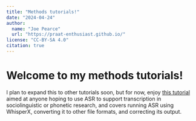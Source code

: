 ```yaml
---
title: "Methods tutorials!"
date: "2024-04-24"
author:
  name: "Joe Pearce"
  url: "https://praat-enthusiast.github.io/"
license: "CC-BY-SA 4.0"
citation: true
---
```


# Welcome to my methods tutorials!
I plan to expand this to other tutorials soon, but for now, enjoy [this tutorial](https://praat-enthusiast.github.io/asr/jekyll/2024-09-12-tutorial.html) aimed at anyone hoping to use ASR to support transcription in sociolinguistic or phonetic research, and covers running ASR using WhisperX, converting it to other file formats, and correcting its output.
